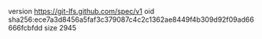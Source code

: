 version https://git-lfs.github.com/spec/v1
oid sha256:ece7a3d8456a5faf3c379087c4c2c1362ae8449f4b309d92f09ad66666fcbfdd
size 2945
